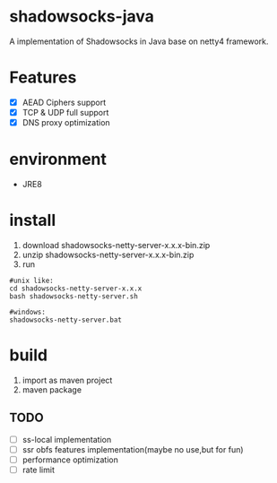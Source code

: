 # shadowsocks-java
A  implementation of Shadowsocks in Java base on netty4 framework.

# Features
- [x] AEAD Ciphers support
- [x] TCP & UDP full support
- [x] DNS proxy optimization

# environment
* JRE8

# install
1. download shadowsocks-netty-server-x.x.x-bin.zip
2. unzip shadowsocks-netty-server-x.x.x-bin.zip
3. run
```
#unix like:
cd shadowsocks-netty-server-x.x.x
bash shadowsocks-netty-server.sh
```

```
#windows:
shadowsocks-netty-server.bat
```

# build
1. import as maven project
2. maven package

## TODO
* [ ] ss-local implementation
* [ ] ssr obfs features implementation(maybe no use,but for fun)
* [ ] performance optimization
* [ ] rate limit